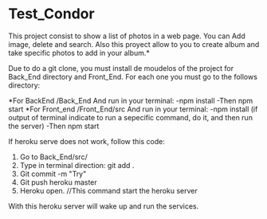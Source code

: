 # Test_Condor 

This project consist to show a list of photos in a web page. You can Add image, delete and search. Also this proyect allow to you to create
album and take specific photos to add in your album.*


Due to do a git clone, you must install de moudelos of the project for Back_End directory and Front_End. For each one you must go to the
follows directory:


*For BackEnd
  /Back_End
  And run in your terminal:
    -npm install
    -Then npm start
*For Front_end
  /Front_End/src
  And run in your terminal:
   -npm install (if output of terminal indicate to run a sepecific command, do it, and then run the server)
   -Then npm start
   
   
If heroku serve does not work, follow this code:

1. Go to Back_End/src/
2. Type in terminal direction: git add .
3. Git commit -m "Try"
4. Git push heroku master
5. Heroku open. //This command start the heroku server

With this heroku server will wake up and run the services. 

